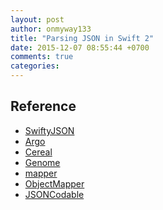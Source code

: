 ```yaml
---
layout: post
author: onmyway133
title: "Parsing JSON in Swift 2"
date: 2015-12-07 08:55:44 +0700
comments: true
categories:
---
```


Reference
--
- [SwiftyJSON](https://github.com/SwiftyJSON/SwiftyJSON)
- [Argo](https://github.com/thoughtbot/Argo)
- [Cereal](https://github.com/Weebly/Cereal)
- [Genome](https://github.com/LoganWright/Genome)
- [mapper](https://github.com/lyft/mapper)
- [ObjectMapper](https://github.com/Hearst-DD/ObjectMapper)
- [JSONCodable](https://github.com/matthewcheok/JSONCodable)
